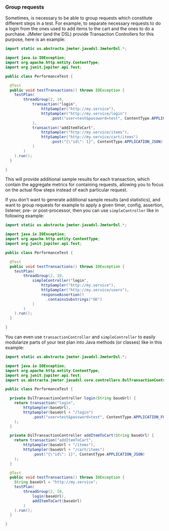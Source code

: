 ### Group requests

Sometimes, is necessary to be able to group requests which constitute different steps in a test. For example, to separate necessary requests to do a login from the ones used to add items to the cart and the ones to do a purchase. JMeter (and the DSL) provide Transaction Controllers for this purpose, here is an example:

```java
import static us.abstracta.jmeter.javadsl.JmeterDsl.*;

import java.io.IOException;
import org.apache.http.entity.ContentType;
import org.junit.jupiter.api.Test;

public class PerformanceTest {

  @Test
  public void testTransactions() throws IOException {
    testPlan(
        threadGroup(2, 10,
            transaction('login',
                httpSampler("http://my.service"),
                httpSampler("http://my.service/login")
                    .post("user=test&password=test", ContentType.APPLICATION_FORM_URLENCODED)
            ),
            transaction('addItemToCart',
                httpSampler("http://my.service/items"),
                httpSampler("http://my.service/cart/items")
                    .post("{\"id\": 1}", ContentType.APPLICATION_JSON)
            )
        )
    ).run();
  }

}
```

This will provide additional sample results for each transaction, which contain the aggregate metrics for containing requests, allowing you to focus on the actual flow steps instead of each particular request.

If you don't want to generate additional sample results (and statistics), and want to group requests for example to apply a given timer, config, assertion, listener, pre- or post-processor, then you can use `simpleController` like in following example:

```java
import static us.abstracta.jmeter.javadsl.JmeterDsl.*;

import java.io.IOException;
import org.apache.http.entity.ContentType;
import org.junit.jupiter.api.Test;

public class PerformanceTest {

  @Test
  public void testTransactions() throws IOException {
    testPlan(
        threadGroup(2, 10,
            simpleController('login',
                httpSampler("http://my.service"),
                httpSampler("http://my.service/users"),
                responseAssertion()
                  .containsSubstrings("OK")
            )
        )
    ).run();
  }

}
```

You can even use `transactionController` and `simpleController` to easily modularize parts of your test plan into Java methods (or classes) like in this example:

```java
import static us.abstracta.jmeter.javadsl.JmeterDsl.*;

import java.io.IOException;
import org.apache.http.entity.ContentType;
import org.junit.jupiter.api.Test;
import us.abstracta.jmeter.javadsl.core.controllers.DslTransactionController;

public class PerformanceTest {

  private DslTransactionController login(String baseUrl) {
    return transaction("login",
        httpSampler(baseUrl),
        httpSampler(baseUrl + "/login")
            .post("user=test&password=test", ContentType.APPLICATION_FORM_URLENCODED)
    );
  }

  private DslTransactionController addItemToCart(String baseUrl) {
    return transaction("addItemToCart",
        httpSampler(baseUrl + "/items"),
        httpSampler(baseUrl + "/cart/items")
            .post("{\"id\": 1}", ContentType.APPLICATION_JSON)
    );
  }

  @Test
  public void testTransactions() throws IOException {
    String baseUrl = "http://my.service";
    testPlan(
        threadGroup(2, 10,
            login(baseUrl),
            addItemToCart(baseUrl)
        )
    ).run();
  }

}
```